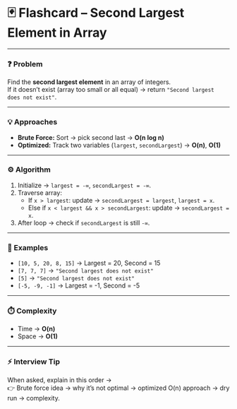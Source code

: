 # 🃏 Flashcard – Second Largest Element in Array

---

### ❓ Problem

Find the **second largest element** in an array of integers.  
If it doesn’t exist (array too small or all equal) → return `"Second largest does not exist"`.

---

### 💡 Approaches

- **Brute Force:** Sort → pick second last → **O(n log n)**
- **Optimized:** Track two variables (`largest`, `secondLargest`) → **O(n)**, **O(1)**

---

### ⚙️ Algorithm

1. Initialize → `largest = -∞`, `secondLargest = -∞`.
2. Traverse array:
   - If `x > largest`: update → `secondLargest = largest`, `largest = x`.
   - Else if `x < largest && x > secondLargest`: update → `secondLargest = x`.
3. After loop → check if `secondLargest` is still `-∞`.

---

### 🧪 Examples

- `[10, 5, 20, 8, 15]` → Largest = 20, Second = 15
- `[7, 7, 7]` → `"Second largest does not exist"`
- `[5]` → `"Second largest does not exist"`
- `[-5, -9, -1]` → Largest = -1, Second = -5

---

### ⏱️ Complexity

- Time → **O(n)**
- Space → **O(1)**

---

### ⚡ Interview Tip

When asked, explain in this order →  
👉 Brute force idea → why it’s not optimal → optimized O(n) approach → dry run → complexity.
